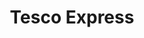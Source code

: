 ---
title: "Tesco Express"
url: /bexhill-on-sea/tesco-express-cooden-sea-road/
shop: convenience
---